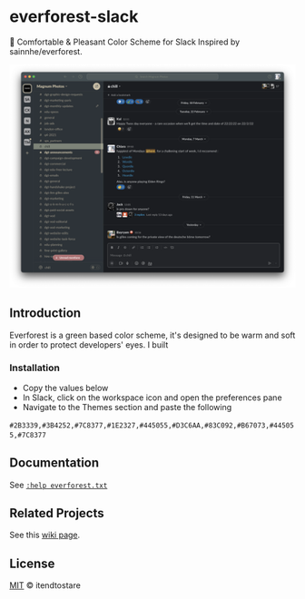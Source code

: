 # everforest-slack
🌲 Comfortable &amp; Pleasant Color Scheme for Slack Inspired by sainnhe/everforest.

![everforest-slack-png](https://github.com/itendtostare/everforest-slack/blob/main/slack-everforest.png?raw=true "Optional Title")


## Introduction

Everforest is a green based color scheme, it's designed to be warm and soft in order to protect developers' eyes. I built

### Installation

- Copy the values below
- In Slack, click on the workspace icon and open the preferences pane
- Navigate to the Themes section and paste the following

```#2B3339,#3B4252,#7C8377,#1E2327,#445055,#D3C6AA,#83C092,#B67073,#445055,#7C8377```

## Documentation

See [`:help everforest.txt`](https://github.com/sainnhe/everforest/blob/master/doc/everforest.txt)

## Related Projects

See this [wiki page](https://github.com/sainnhe/everforest/wiki).                                                                                           

## License

[MIT](./LICENSE) © itendtostare
